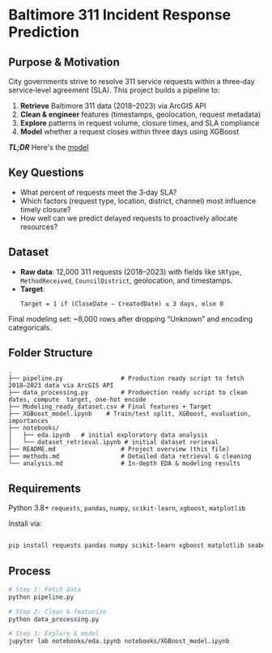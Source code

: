 
# Baltimore 311 Incident Response Prediction


## Purpose & Motivation  
City governments strive to resolve 311 service requests within a three‑day service‑level agreement (SLA). This project builds a pipeline to:  
1. **Retrieve** Baltimore 311 data (2018–2023) via ArcGIS API  
2. **Clean & engineer** features (timestamps, geolocation, request metadata)  
3. **Explore** patterns in request volume, closure times, and SLA compliance  
4. **Model** whether a request closes within three days using XGBoost  

***TL;DR*** Here's the [model](https://huggingface.co/GeraldNdawula/311-xgb-model)

## Key Questions  
- What percent of requests meet the 3‑day SLA?  
- Which factors (request type, location, district, channel) most influence timely closure?  
- How well can we predict delayed requests to proactively allocate resources?

## Dataset  
- **Raw data**: 12,000 311 requests (2018–2023) with fields like `SRType`, `MethodReceived`, `CouncilDistrict`, geolocation, and timestamps.  
- **Target**:  
  ```text
  Target = 1 if (CloseDate – CreatedDate) ≤ 3 days, else 0
Final modeling set: ~8,000 rows after dropping “Unknown” and encoding categoricals.

## Folder Structure
```text
.
├── pipeline.py                # Production ready script to fetch 2018–2023 data via ArcGIS API
├── data_processing.py         # Produection ready script to clean dates, compute  target, one‑hot encode
├── Modeling_ready_dataset.csv # Final features + Target
├── XGBoost_model.ipynb    # Train/test split, XGBoost, evaluation, importances
├── notebooks/
│   ├── eda.ipynb   # initial exploratory data analysis
|   └── dataset_retrieval.ipynb # initial dataset rerieval
├── README.md                  # Project overview (this file)
├── methods.md                 # Detailed data retrieval & cleaning
└── analysis.md                # In‑depth EDA & modeling results
```
## Requirements
Python 3.8+
`requests`, `pandas`, `numpy`, `scikit-learn`, `xgboost`, `matplotlib`

Install via:
```bash

pip install requests pandas numpy scikit-learn xgboost matplotlib seaborn
```
## Process
```bash
# Step 1: Fetch data
python pipeline.py

# Step 2: Clean & featurize
python data_processing.py

# Step 3: Explore & model
jupyter lab notebooks/eda.ipynb notebooks/XGBoost_model.ipynb

```
